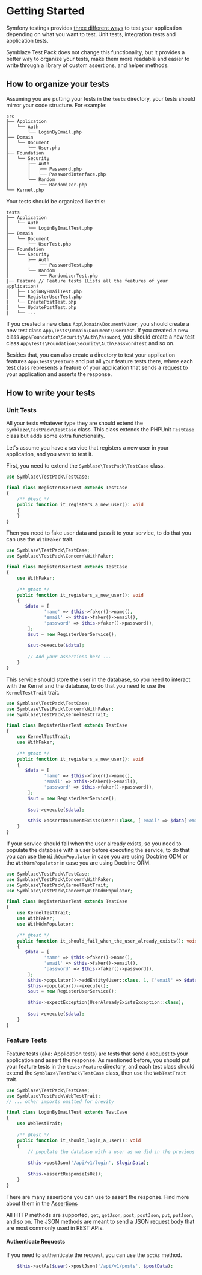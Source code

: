 # Getting Started

Symfony testings provides [three different ways](https://symfony.com/doc/current/testing.html#types-of-tests) to test
your application depending on what you want to test. Unit tests, integration tests and application tests.

Symblaze Test Pack does not change this functionality, but it provides a better way to organize your tests, make them
more readable and easier to write through a library of custom assertions, and helper methods.

## How to organize your tests

Assuming you are putting your tests in the `tests` directory, your tests should mirror your code structure. For example:

```
src
├── Application
│   └── Auth
│       └── LoginByEmail.php
├── Domain
│   └── Document
│       └── User.php
├── Foundation
│   └── Security
│       ├── Auth
│       │   ├── Password.php
│       │   └── PasswordInterface.php
│       └── Random
│           └── Randomizer.php
└── Kernel.php
```

Your tests should be organized like this:

```
tests
├── Application
│   └── Auth
│       └── LoginByEmailTest.php
├── Domain
│   └── Document
│       └── UserTest.php
├── Foundation
│   └── Security
│       ├── Auth
│           └── PasswordTest.php
│       └── Random
│           └── RandomizerTest.php
|── Feature // Feature tests (Lists all the features of your application)
│   ├── LoginByEmailTest.php 
│   └── RegisterUserTest.php
|   └── CreatePostTest.php
|   └── UpdatePostTest.php
|   └── ...
```

If you created a new class `App\Domain\Document\User`, you should create a new test
class `App\Tests\Domain\Document\UserTest`. If you created a new class `App\Foundation\Security\Auth\Password`, you
should create a new test class `App\Tests\Foundation\Security\Auth\PasswordTest` and so on.

Besides that, you can also create a directory to test your application features `App\Tests\Feature` and put all your
feature tests there, where each test class represents a feature of your application that sends a request to your
application and asserts the response.

## How to write your tests

### Unit Tests

All your tests whatever type they are should extend the `Symblaze\TestPack\TestCase` class. This class extends the
PHPUnit `TestCase` class but adds some extra functionality.

Let's assume you have a service that registers a new user in your application, and you want to test it.

First, you need to extend the `Symblaze\TestPack\TestCase` class.

```php
use Symblaze\TestPack\TestCase;

final class RegisterUserTest extends TestCase
{
    /** @test */
    public function it_registers_a_new_user(): void 
    {
    } 
}
```

Then you need to fake user data and pass it to your service, to do that you can use the `WithFaker` trait.

```php
use Symblaze\TestPack\TestCase;
use Symblaze\TestPack\Concern\WithFaker;

final class RegisterUserTest extends TestCase
{   
    use WithFaker;
    
    /** @test */
    public function it_registers_a_new_user(): void 
    {
       $data = [
              'name' => $this->faker()->name(),
              'email' => $this->faker()->email(),
              'password' => $this->faker()->password(),
        ];
        $sut = new RegisterUserService();
        
        $sut->execute($data);
        
        // Add your assertions here ...
    }   
}
```

This service should store the user in the database, so you need to interact with the Kernel and the database, to do that
you need to use the `KernelTestTrait` trait.

```php
use Symblaze\TestPack\TestCase;
use Symblaze\TestPack\Concern\WithFaker;
use Symblaze\TestPack\KernelTestTrait;

final class RegisterUserTest extends TestCase
{   
    use KernelTestTrait;
    use WithFaker;
    
    /** @test */
    public function it_registers_a_new_user(): void 
    {
       $data = [
              'name' => $this->faker()->name(),
              'email' => $this->faker()->email(),
              'password' => $this->faker()->password(),
        ];
        $sut = new RegisterUserService();
        
        $sut->execute($data);
        
        $this->assertDocumentExists(User::class, ['email' => $data['email']]); // or you can use `assertEntityExists` if you are using Doctrine ORM
    }   
}
```

If your service should fail when the user already exists, so you need to populate the database with a user before
executing the service, to do that you can use the `WithOdmPopulator` in case you are using Doctrine ODM or the
`WithOrmPopulator` in case you are using Doctrine ORM.

```php
use Symblaze\TestPack\TestCase;
use Symblaze\TestPack\Concern\WithFaker;
use Symblaze\TestPack\KernelTestTrait;
use Symblaze\TestPack\Concern\WithOdmPopulator;

final class RegisterUserTest extends TestCase
{   
    use KernelTestTrait;
    use WithFaker;
    use WithOdmPopulator;
    
    /** @test */
    public function it_should_fail_when_the_user_already_exists(): void 
    {
       $data = [
              'name' => $this->faker()->name(),
              'email' => $this->faker()->email(),
              'password' => $this->faker()->password(),
        ];
        $this->populator()->addEntity(User::class, 1, ['email' => $data['email']]);
        $this->populator()->execute();
        $sut = new RegisterUserService();
        
        $this->expectException(UserAlreadyExistsException::class);
        
        $sut->execute($data);
    }
}
```

### Feature Tests

Feature tests (aka: Application tests) are tests that send a request to your application and assert the response.
As mentioned before, you should put your feature tests in the `tests/Feature` directory, and each test class should
extend the `Symblaze\TestPack\TestCase` class, then use the `WebTestTrait` trait.

```php
use Symblaze\TestPack\TestCase;
use Symblaze\TestPack\WebTestTrait;
// ... other imports omitted for brevity

final class LoginByEmailTest extends TestCase
{   
    use WebTestTrait;
    
    /** @test */
    public function it_should_login_a_user(): void 
    {
        // populate the database with a user as we did in the previous example
        
        $this->postJson('/api/v1/login', $loginData);
        
        $this->assertResponseIsOk();
    }     
}
```

There are many assertions you can use to assert the response. Find more about them in
the [Assertions](assertions/response.md)

All HTTP methods are supported, `get`, `getJson`, `post`, `postJson`, `put`, `putJson`, and so on. The JSON methods are
meant to send a JSON request body that are most commonly used in REST APIs.

#### Authenticate Requests

If you need to authenticate the request, you can use the `actAs` method.

```php
    $this->actAs($user)->postJson('/api/v1/posts', $postData);
```
